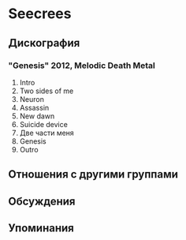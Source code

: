 # Seecrees



## Дискография

### "Genesis" 2012, Melodic Death Metal

1. Intro
2. Two sides of me
3. Neuron
4. Assassin
5. New dawn
6. Suicide device
7. Две части меня
8. Genesis
9. Outro


## Отношения с другими группами


## Обсуждения


## Упоминания

